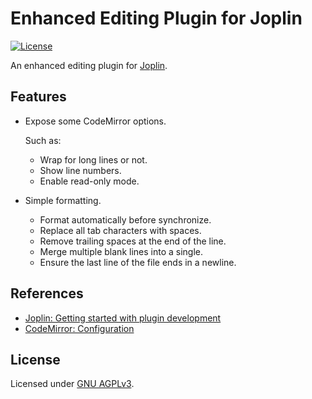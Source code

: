 # Enhanced Editing Plugin for Joplin

[![License]](#license)

An enhanced editing plugin for [Joplin].

[License]: https://img.shields.io/github/license/yangby/joplin-plugin-enhanced-editing.svg

## Features

- Expose some CodeMirror options.

  Such as:
  - Wrap for long lines or not.
  - Show line numbers.
  - Enable read-only mode.

- Simple formatting.
  - Format automatically before synchronize.
  - Replace all tab characters with spaces.
  - Remove trailing spaces at the end of the line.
  - Merge multiple blank lines into a single.
  - Ensure the last line of the file ends in a newline.

## References

- [Joplin: Getting started with plugin development](https://joplinapp.org/api/get_started/plugins/)
- [CodeMirror: Configuration](https://codemirror.net/5/doc/manual.html#config)

## License

Licensed under [GNU AGPLv3].

[Joplin]: https://joplinapp.org/
[GNU AGPLv3]: https://www.gnu.org/licenses/agpl-3.0.html "GNU Affero General Public License Version 3"
